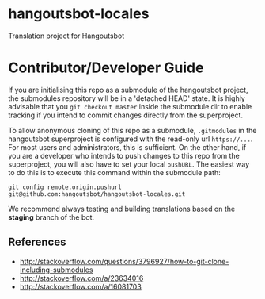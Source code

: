 # hangoutsbot-locales
Translation project for Hangoutsbot

# Contributor/Developer Guide
If you are initialising this repo as a submodule of the hangoutsbot project, 
  the submodules repository will be in a 'detached HEAD' state. It is highly
  advisable that you `git checkout master` inside the submodule dir
  to enable tracking if you intend to commit changes directly from the 
  superproject.

To allow anonymous cloning of this repo as a submodule, `.gitmodules` in 
  the hangoutsbot superproject is configured with the read-only url `https://...`. 
  For most users and administrators, this is sufficient. On the other 
  hand, if you are a developer who intends to push changes to this repo 
  from the superproject, you will also have to set your local `pushURL`. 
  The easiest way to do this is to execute this command within the 
  submodule path:
```
git config remote.origin.pushurl git@github.com:hangoutsbot/hangoutsbot-locales.git
```

We recommend always testing and building translations based on the **staging** branch
  of the bot.

## References
* http://stackoverflow.com/questions/3796927/how-to-git-clone-including-submodules
* http://stackoverflow.com/a/23634016
* http://stackoverflow.com/a/16081703
  
  
